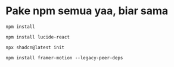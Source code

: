 # Pake npm semua yaa, biar sama
```
npm install
```
```
npm install lucide-react
```
```
npx shadcn@latest init
```
```
npm install framer-motion --legacy-peer-deps
```